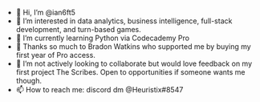 - 👋 Hi, I’m @ian6ft5
- 👀 I’m interested in data analytics, business intelligence, full-stack development, and turn-based games.
- 🌱 I’m currently learning Python via Codecademy Pro
- 🙌 Thanks so much to Bradon Watkins who supported me by buying my first year of Pro access.
- 💞️ I’m not actively looking to collaborate but would love feedback on my first project The Scribes. Open to opportunities if someone wants me though.
- 📫 How to reach me: discord dm @Heuristix#8547

<!---
ian6ft5/ian6ft5 is a ✨ special ✨ repository because its `README.md` (this file) appears on your GitHub profile.
You can click the Preview link to take a look at your changes.
--->
